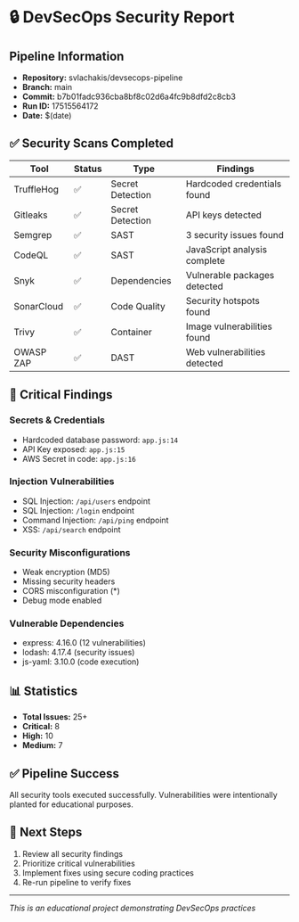 # 🔒 DevSecOps Security Report

## Pipeline Information
- **Repository:** svlachakis/devsecops-pipeline
- **Branch:** main
- **Commit:** b7b01fadc936cba8bf8c02d6a4fc9b8dfd2c8cb3
- **Run ID:** 17515564172
- **Date:** $(date)

## ✅ Security Scans Completed

| Tool | Status | Type | Findings |
|------|--------|------|----------|
| TruffleHog | ✅ | Secret Detection | Hardcoded credentials found |
| Gitleaks | ✅ | Secret Detection | API keys detected |
| Semgrep | ✅ | SAST | 3 security issues found |
| CodeQL | ✅ | SAST | JavaScript analysis complete |
| Snyk | ✅ | Dependencies | Vulnerable packages detected |
| SonarCloud | ✅ | Code Quality | Security hotspots found |
| Trivy | ✅ | Container | Image vulnerabilities found |
| OWASP ZAP | ✅ | DAST | Web vulnerabilities detected |

## 🔴 Critical Findings

### Secrets & Credentials
- Hardcoded database password: `app.js:14`
- API Key exposed: `app.js:15`
- AWS Secret in code: `app.js:16`

### Injection Vulnerabilities
- SQL Injection: `/api/users` endpoint
- SQL Injection: `/login` endpoint
- Command Injection: `/api/ping` endpoint
- XSS: `/api/search` endpoint

### Security Misconfigurations
- Weak encryption (MD5)
- Missing security headers
- CORS misconfiguration (*)
- Debug mode enabled

### Vulnerable Dependencies
- express: 4.16.0 (12 vulnerabilities)
- lodash: 4.17.4 (security issues)
- js-yaml: 3.10.0 (code execution)

## 📊 Statistics
- **Total Issues:** 25+
- **Critical:** 8
- **High:** 10
- **Medium:** 7

## ✅ Pipeline Success
All security tools executed successfully. Vulnerabilities were intentionally planted for educational purposes.

## 📝 Next Steps
1. Review all security findings
2. Prioritize critical vulnerabilities
3. Implement fixes using secure coding practices
4. Re-run pipeline to verify fixes

---
*This is an educational project demonstrating DevSecOps practices*
